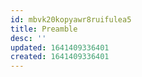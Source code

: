 ```yaml
---
id: mbvk20kopyawr8ruifulea5
title: Preamble
desc: ''
updated: 1641409336401
created: 1641409336401
---
```



